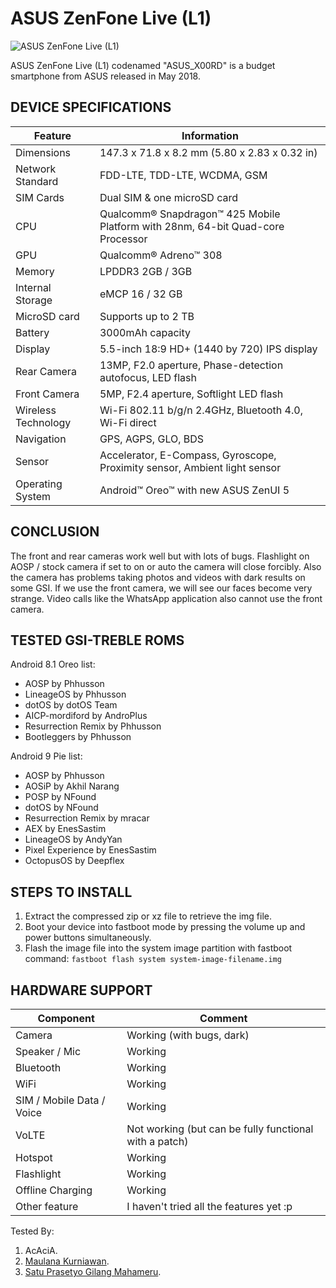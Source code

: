 # ASUS ZenFone Live (L1)
![ASUS ZenFone Live (L1)](https://cdn2.gsmarena.com/vv/pics/asus/asus-zenfone-live-l1-za550kl-2.jpg)

ASUS ZenFone Live (L1) codenamed "ASUS_X00RD" is a budget smartphone from ASUS released in May 2018.

## DEVICE SPECIFICATIONS
|      Feature      |                         Information                          |
|-------------------|--------------------------------------------------------------|
| Dimensions        | 147.3 x 71.8 x 8.2 mm (5.80 x 2.83 x 0.32 in)                |
| Network Standard  | FDD-LTE, TDD-LTE, WCDMA, GSM                                 |
| SIM Cards         | Dual SIM & one microSD card                                  |
| CPU               | Qualcomm® Snapdragon™ 425 Mobile Platform with 28nm, 64-bit Quad-core Processor |
| GPU               | Qualcomm® Adreno™ 308                                        |
| Memory            | LPDDR3 2GB / 3GB                                             |
| Internal Storage  | eMCP 16 / 32 GB                                              |
| MicroSD card      | Supports up to 2 TB                                          |
| Battery           | 3000mAh capacity                                             |
| Display           | 5.5-inch 18:9 HD+ (1440 by 720) IPS display                  |
| Rear Camera       | 13MP, F2.0 aperture, Phase-detection autofocus, LED flash    |
| Front Camera      | 5MP, F2.4 aperture, Softlight LED flash                      |
| Wireless Technology     | Wi-Fi 802.11 b/g/n 2.4GHz, Bluetooth 4.0, Wi-Fi direct       |
| Navigation        | GPS, AGPS, GLO, BDS                                          |
| Sensor            | Accelerator, E-Compass, Gyroscope, Proximity sensor, Ambient light sensor        |
| Operating System  | Android™ Oreo™ with new ASUS ZenUI 5                         |

## CONCLUSION
The front and rear cameras work well but with lots of bugs. Flashlight on AOSP / stock camera if set to on or auto the camera will close forcibly. Also the camera has problems taking photos and videos with dark results on some GSI. If we use the front camera, we will see our faces become very strange. Video calls like the WhatsApp application also cannot use the front camera.

## TESTED GSI-TREBLE ROMS
Android 8.1 Oreo list:
* AOSP by Phhusson
* LineageOS by Phhusson
* dotOS by dotOS Team
* AICP-mordiford by AndroPlus
* Resurrection Remix by Phhusson
* Bootleggers by Phhusson

Android 9 Pie list:
* AOSP by Phhusson
* AOSiP by Akhil Narang
* POSP by NFound
* dotOS by NFound
* Resurrection Remix by mracar
* AEX by EnesSastim
* LineageOS by AndyYan
* Pixel Experience by EnesSastim
* OctopusOS by Deepflex

## STEPS TO INSTALL
1. Extract the compressed zip or xz file to retrieve the img file.
2. Boot your device into fastboot mode by pressing the volume up and power buttons simultaneously.
3. Flash the image file into the system image partition with fastboot command: `fastboot flash system system-image-filename.img`

## HARDWARE SUPPORT
|         Component         |                         Comment                      |
|---------------------------|------------------------------------------------------|
| Camera                    | Working (with bugs, dark)                            |
| Speaker / Mic             | Working                                              |
| Bluetooth                 | Working                                              |
| WiFi                      | Working                                              |
| SIM / Mobile Data / Voice | Working                                              |
| VoLTE                     | Not working (but can be fully functional with a patch)      |
| Hotspot                   | Working                                              |
| Flashlight                | Working                                              |
| Offline Charging          | Working                                              |
| Other feature             | I haven't tried all the features yet :p              |

Tested By:
1. AcAciA.
2. [Maulana Kurniawan](https://t.me/maulaaana).
3. [Satu Prasetyo Gilang Mahameru](https://t.me/m4h4m3ru).